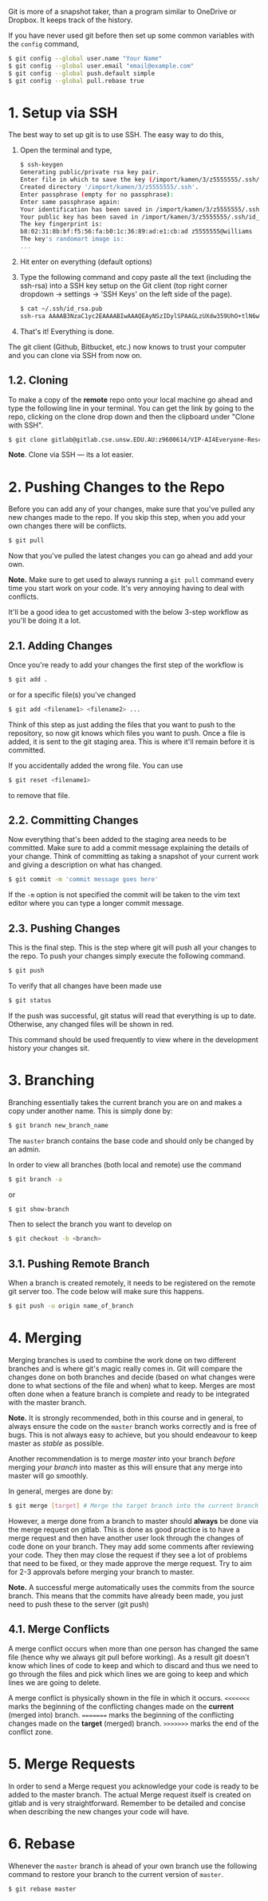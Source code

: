 Git is more of a snapshot taker, than a program similar to OneDrive or Dropbox. It keeps track of the history. 

If you have never used git before then set up some common variables with the `config` command,

```bash
$ git config --global user.name "Your Name"
$ git config --global user.email "email@example.com"
$ git config --global push.default simple
$ git config --global pull.rebase true
```

# 1. Setup via SSH

The best way to set up git is to use SSH. The easy way to do this, 

1. Open the terminal and type, 

    ```bash
    $ ssh-keygen
    Generating public/private rsa key pair.
    Enter file in which to save the key (/import/kamen/3/z5555555/.ssh/id_rsa):
    Created directory '/import/kamen/3/z5555555/.ssh'.
    Enter passphrase (empty for no passphrase):
    Enter same passphrase again:
    Your identification has been saved in /import/kamen/3/z5555555/.ssh/id_rsa.
    Your public key has been saved in /import/kamen/3/z5555555/.ssh/id_rsa.pub.
    The key fingerprint is:
    b8:02:31:8b:bf:f5:56:fa:b0:1c:36:89:ad:e1:cb:ad z5555555@williams
    The key's randomart image is:
    ...
    ```

2. Hit enter on everything (default options)
3. Type the following command and copy paste all the text (including the ssh-rsa) into a SSH key setup on the Git client (top right corner dropdown -> settings -> 'SSH Keys' on the left side of the page).

    ```bash
    $ cat ~/.ssh/id_rsa.pub
    ssh-rsa AAAAB3NzaC1yc2EAAAABIwAAAQEAyNSzIDylSPAAGLzUXdw359UhO+tlN6wWprSBc9gu6t3IQ1rvHhPoD6wcRXnonY6ytb00GpS4XRFuhCghx2JNVkXFykJYt3XNr1xkPItMmXr/DRIYrtxTs5sn9el3hHZIgELY8jJZpgIo303kgnF0MsB7XpqCzg7Iv6JGkv7aEoYC/MNr07hXE8iQjYIHDMdO9HxGI80GyMqb1hF+RSpQTNvXQvH56juu9VXt5OwJjOqSVa4SfsEICqdn+3k9w8Z4EaD93Eeog3hz0RoTrme8h/sJenXydJ0w9ZOs0By4fjqKFYPsYEs1K6SHma+kPByZM9COgKHZwOZHH1m24HOITQ== z5555555@williams
    ```


4. That's it! Everything is done. 

The git client (Github, Bitbucket, etc.) now knows to trust your computer and you can clone via SSH from now on. 

## 1.2. Cloning

To make a copy of the **remote** repo onto your local machine go ahead and type the following line in your terminal.
You can get the link by going to the repo, clicking on the clone drop down and then the clipboard under "Clone with SSH".

```bash
$ git clone gitlab@gitlab.cse.unsw.EDU.AU:z9600614/VIP-AI4Everyone-Rescue.git
```

**Note**. Clone via SSH — its a lot easier. 

# 2. Pushing Changes to the Repo

Before you can add any of your changes, make sure that you've pulled any new changes made to the repo. If you skip this step, when you add your own changes there will be conflicts.

```bash
$ git pull
```

Now that you've pulled the latest changes you can go ahead and add your own.

**Note.** Make sure to get used to always running a `git pull` command every time you start work on your code. It's very annoying having to deal with conflicts.

It'll be a good idea to get accustomed with the below 3-step workflow as you'll be doing it a lot.

## 2.1. Adding Changes

Once you're ready to add your changes the first step of the workflow is

```bash
$ git add .
```

or for a specific file(s) you've changed

```bash
$ git add <filename1> <filename2> ...
```

Think of this step as just adding the files that you want to push to the repository, so now git knows which files you want to push.
Once a file is added, it is sent to the git staging area. This is where it'll remain before it is committed. 

If you accidentally added the wrong file. You can use

```bash
$ git reset <filename1>
```

to remove that file.

## 2.2. Committing Changes

Now everything that's been added to the staging area needs to be committed. Make sure to add a commit message explaining the details of your change.
Think of committing as taking a snapshot of your current work and giving a description on what has changed.

```bash
$ git commit -m 'commit message goes here'
```

If the `-m` option is not specified the commit will be taken to the vim text editor where you can type a longer commit message.

## 2.3. Pushing Changes

This is the final step. This is the step where git will push all your changes to the repo. To push your changes simply execute the following command.

```bash
$ git push
```

To verify that all changes have been made use

```bash
$ git status
```

If the push was successful, git status will read that everything is up to date. 
Otherwise, any changed files will be shown in red. 

This command should be used frequently to view where in the development history your changes sit.

# 3. Branching

Branching essentially takes the current branch you are on and makes a copy under another name. This is simply done by:

```bash
$ git branch new_branch_name
```

The `master` branch contains the base code and should only be changed by an admin.

In order to view all branches (both local and remote) use the command

```bash
$ git branch -a
```

or

```bash
$ git show-branch
```

Then to select the branch you want to develop on

```bash
$ git checkout -b <branch>
```

## 3.1. Pushing Remote Branch

When a branch is created remotely, it needs to be registered on the remote git server too. The code below will make sure this happens. 

```bash
$ git push -u origin name_of_branch
```

# 4. Merging

Merging branches is used to combine the work done on two different branches and is where git's magic really comes in. Git will compare the changes done on both branches and decide (based on what changes were done to what sections of the file and when) what to keep. Merges are most often done when a feature branch is complete and ready to be integrated with the master branch.

**Note.** It is strongly recommended, both in this course and in general, to always ensure the code on the `master` branch works correctly and is free of bugs. This is not always easy to achieve, but you should endeavour to keep master as *stable* as possible.

Another recommendation is to merge *master* into your branch *before* merging *your branch* into master as this will ensure that any merge into master will go smoothly.

In general, merges are done by:

```bash
$ git merge [target] # Merge the target branch into the current branch
```

However, a merge done from a branch to master should **always** be done via the merge request on gitlab. This is done as good practice is to have a merge request and then have another user look through the changes of code done on your branch. They may add some comments after reviewing your code. They then may close the request if they see a lot of problems that need to be fixed, or they made approve the merge request. Try to aim for 2-3 approvals before merging your branch to master. 

**Note.** A successful merge automatically uses the commits from the source branch. This means that the commits have already been made, you just need to push these to the server (git push)

## 4.1. Merge Conflicts

A merge conflict occurs when more than one person has changed the same file (hence why we always git pull before working). As a result git doesn't know which lines of code to keep and which to discard and thus we need to go through the files and pick which lines we are going to keep and which lines we are going to delete. 

A merge conflict is physically shown in the file in which it occurs. `<<<<<<<` marks the beginning of the conflicting changes made on the **current** (merged into) branch. `=======` marks the beginning of the conflicting changes made on the **target** (merged) branch. `>>>>>>>` marks the end of the conflict zone.

# 5. Merge Requests

In order to send a Merge request you acknowledge your code is ready to be added to the master branch. The actual Merge request itself is created on gitlab and is very straightforward. Remember to be detailed and concise when describing the new changes your code will have.

# 6. Rebase

Whenever the `master` branch is ahead of your own branch use the following command to restore your branch to the current version of `master`.

```bash
$ git rebase master
```
